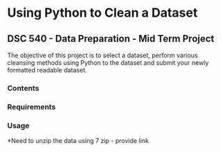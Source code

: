 # Using Python to Clean a Dataset
## DSC 540 - Data Preparation - Mid Term Project

The objective of this project is to select a dataset, perform various cleansing methods using Python to the dataset and submit your newly formatted readable dataset.

### Contents


### Requirements


### Usage
*Need to unzip the data using 7 zip - provide link

